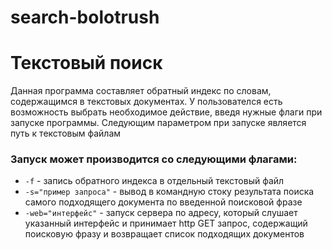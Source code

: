# search-bolotrush
# Текстовый поиск 
Данная программа составляет обратный индекс по словам, содержащимся в текстовых документах.
У пользователся есть возможность выбрать необходимое действие, введя нужные флаги при запуске программы. 
Следующим параметром при запуске является путь к текстовым файлам
### Запуск может производится со следующими флагами:
* `-f` - запись обратного индекса в отдельный текстовый файл
* `-s="пример запроса"` - вывод в командную стоку результата поиска самого подходящего документа по введенной поисковой фразе
* `-web="интерфейс"` - запуск сервера по адресу, который слушает указанный интерфейс и принимает http GET запрос, содержащий поисковую фразу и возвращает список подходящих документов 
